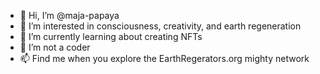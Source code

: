 - 👋 Hi, I’m @maja-papaya
- 👀 I’m interested in consciousness, creativity, and earth regeneration
- 🌱 I’m currently learning about creating NFTs
- 💞️ I’m not a coder
- 📫 Find me when you explore the EarthRegerators.org mighty network

<!---
maja-papaya/maja-papaya is a ✨ special ✨ repository because its `README.md` (this file) appears on your GitHub profile.
You can click the Preview link to take a look at your changes.
--->
